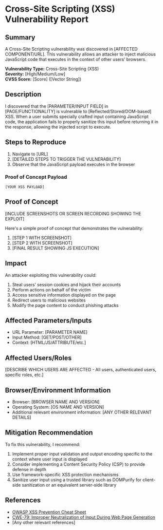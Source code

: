 # Cross-Site Scripting (XSS) Vulnerability Report

## Summary

A Cross-Site Scripting vulnerability was discovered in [AFFECTED COMPONENT/URL]. This vulnerability allows an attacker to inject malicious JavaScript code that executes in the context of other users' browsers.

**Vulnerability Type:** Cross-Site Scripting (XSS)  
**Severity:** [High/Medium/Low]  
**CVSS Score:** [Score] ([Vector String])

## Description

I discovered that the [PARAMETER/INPUT FIELD] in [PAGE/FUNCTIONALITY] is vulnerable to [Reflected/Stored/DOM-based] XSS. When a user submits specially crafted input containing JavaScript code, the application fails to properly sanitize this input before returning it in the response, allowing the injected script to execute.

## Steps to Reproduce

1. Navigate to [URL]
2. [DETAILED STEPS TO TRIGGER THE VULNERABILITY]
3. Observe that the JavaScript payload executes in the browser

### Proof of Concept Payload

```
[YOUR XSS PAYLOAD]
```

## Proof of Concept

[INCLUDE SCREENSHOTS OR SCREEN RECORDING SHOWING THE EXPLOIT]

Here's a simple proof of concept that demonstrates the vulnerability:

1. [STEP 1 WITH SCREENSHOT]
2. [STEP 2 WITH SCREENSHOT]
3. [FINAL RESULT SHOWING JS EXECUTION]

## Impact

An attacker exploiting this vulnerability could:

1. Steal users' session cookies and hijack their accounts
2. Perform actions on behalf of the victim
3. Access sensitive information displayed on the page
4. Redirect users to malicious websites
5. Modify the page content to conduct phishing attacks

## Affected Parameters/Inputs

- URL Parameter: [PARAMETER NAME]
- Input Method: [GET/POST/OTHER]
- Context: [HTML/JS/ATTRIBUTE/etc.]

## Affected Users/Roles

[DESCRIBE WHICH USERS ARE AFFECTED - All users, authenticated users, specific roles, etc.]

## Browser/Environment Information

- Browser: [BROWSER NAME AND VERSION]
- Operating System: [OS NAME AND VERSION]
- Additional relevant environment information: [ANY OTHER RELEVANT DETAILS]

## Mitigation Recommendation

To fix this vulnerability, I recommend:

1. Implement proper input validation and output encoding specific to the context where user input is displayed
2. Consider implementing a Content Security Policy (CSP) to provide defense in depth
3. Use framework-specific XSS protection mechanisms
4. Sanitize user input using a trusted library such as DOMPurify for client-side sanitization or an equivalent server-side library

## References

- [OWASP XSS Prevention Cheat Sheet](https://cheatsheetseries.owasp.org/cheatsheets/Cross_Site_Scripting_Prevention_Cheat_Sheet.html)
- [CWE-79: Improper Neutralization of Input During Web Page Generation](https://cwe.mitre.org/data/definitions/79.html)
- [Any other relevant references]